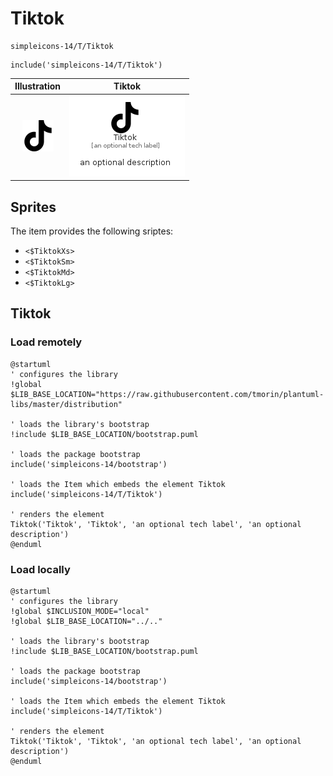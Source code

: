 # Tiktok


```text
simpleicons-14/T/Tiktok
```

```text
include('simpleicons-14/T/Tiktok')
```



| Illustration | Tiktok |
| :---: | :---: |
| ![illustration for Illustration](../../simpleicons-14/T/Tiktok.png) | ![illustration for Tiktok](../../simpleicons-14/T/Tiktok.Local.png) |



## Sprites
The item provides the following sriptes:

- `<$TiktokXs>`
- `<$TiktokSm>`
- `<$TiktokMd>`
- `<$TiktokLg>`





## Tiktok

### Load remotely
```plantuml
@startuml
' configures the library
!global $LIB_BASE_LOCATION="https://raw.githubusercontent.com/tmorin/plantuml-libs/master/distribution"

' loads the library's bootstrap
!include $LIB_BASE_LOCATION/bootstrap.puml

' loads the package bootstrap
include('simpleicons-14/bootstrap')

' loads the Item which embeds the element Tiktok
include('simpleicons-14/T/Tiktok')

' renders the element
Tiktok('Tiktok', 'Tiktok', 'an optional tech label', 'an optional description')
@enduml
```

### Load locally
```plantuml
@startuml
' configures the library
!global $INCLUSION_MODE="local"
!global $LIB_BASE_LOCATION="../.."

' loads the library's bootstrap
!include $LIB_BASE_LOCATION/bootstrap.puml

' loads the package bootstrap
include('simpleicons-14/bootstrap')

' loads the Item which embeds the element Tiktok
include('simpleicons-14/T/Tiktok')

' renders the element
Tiktok('Tiktok', 'Tiktok', 'an optional tech label', 'an optional description')
@enduml
```


